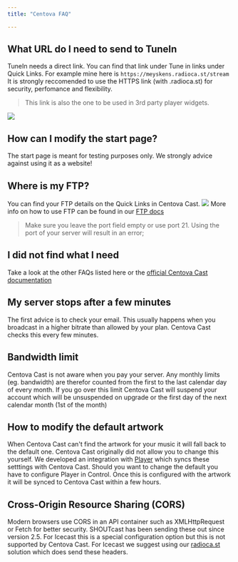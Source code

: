 ```yaml
---
title: "Centova FAQ"

---
```


## What URL do I need to send to TuneIn

TuneIn needs a direct link. You can find that link under Tune in links under Quick Links. For example mine here is `https://meyskens.radioca.st/stream`
It is strongly reccomended to use the HTTPS link (with .radioca.st) for security, perfomance and flexibility.
> This link is also the one to be used in 3rd party player widgets.

![](https://images.shoutca.st/Screenshot%20from%202019-01-19%2010-55-43.png)


## How can I modify the start page?

The start page is meant for testing purposes only. We strongly advice against using it as a website!

## Where is my FTP?

You can find your FTP details on the Quick Links in Centova Cast.
![](https://images.shoutca.st/cZKjmhJuRpGhaelxZFsF_Schermafbeelding%202015-11-09%20om%2011.48.10.png)
More info on how to use FTP can be found in our [FTP docs](https://docs.shoutca.st/docs/cc-ftp.html)

> Make sure you leave the port field empty or use port 21. Using the port of your server will result in an error;


## I did not find what I need

Take a look at the other FAQs listed here or the [official Centova Cast documentation](http://www.centova.com/doc/cast/user_manual/usage_guide)

## My server stops after a few minutes
The first advice is to check your email. This usually happens when you broadcast in a higher bitrate than allowed by your plan. Centova Cast checks this every few minutes.

## Bandwidth limit
Centova Cast is not aware when you pay your server. Any monthly limits (eg. bandwidth) are therefor counted from the first to the last calendar day of every month. If you go over this limit Centova Cast will suspend your account which will be unsuspended on upgrade or the first day of the next calendar month (1st of the month)

## How to modify the default artwork
When Centova Cast can't find the artwork for your music it will fall back to the default one. Centova Cast originally did not allow you to change this yourself. We developed an integration with [Player](https://docs.shoutca.st/docs/control-Player.html) which syncs these setttings with Centova Cast. 
Should you want to change the default you have to configure Player in Control. Once this is configured with the artwork it will be synced to Centova Cast within a few hours.

## Cross-Origin Resource Sharing (CORS)
Modern browsers use CORS in an API container such as XMLHttpRequest or Fetch for better security. SHOUTcast has been sending these out since version 2.5. For Icecast this is a special configuration option but this is not supported by Centova Cast. For Icecast we suggest using our [radioca.st](https://docs.shoutca.st/docs/cc-Port-80-443--SSL-TLS-.html) solution which does send these headers.
